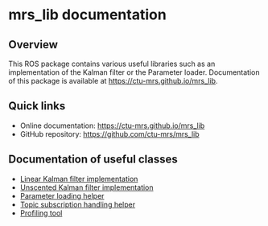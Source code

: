 # mrs_lib documentation

## Overview

This ROS package contains various useful libraries such as an implementation of the Kalman filter or the Parameter loader.
Documentation of this package is available at https://ctu-mrs.github.io/mrs_lib.

## Quick links

* Online documentation: <a href="https://ctu-mrs.github.io/mrs_lib" target="_blank">https://ctu-mrs.github.io/mrs_lib</a>
* GitHub repository: <a href="https://github.com/ctu-mrs/mrs_lib" target="_blank">https://github.com/ctu-mrs/mrs_lib</a>

## Documentation of useful classes

* [Linear Kalman filter implementation](https://ctu-mrs.github.io/mrs_lib/classmrs__lib_1_1LKF.html)
* [Unscented Kalman filter implementation](https://ctu-mrs.github.io/mrs_lib/classmrs__lib_1_1UKF.html)
* [Parameter loading helper](https://ctu-mrs.github.io/mrs_lib/classmrs__lib_1_1ParamLoader.html)
* [Topic subscription handling helper](https://ctu-mrs.github.io/mrs_lib/classmrs__lib_1_1SubscribeHandler.html)
* [Profiling tool](https://ctu-mrs.github.io/mrs_lib/classmrs__lib_1_1Profiler.html)
